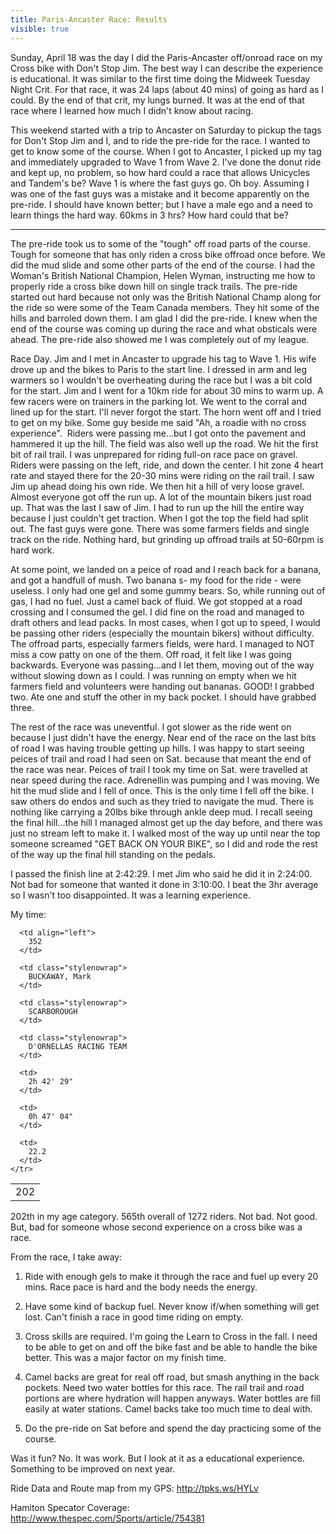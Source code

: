 ---title: Paris-Ancaster Race: Resultsvisible: true---Sunday, April 18 was the day I did the Paris-Ancaster off/onroad race on my Cross bike with Don't Stop Jim. The best way I can describe the experience is educational. It was similar to the first time doing the Midweek Tuesday Night Crit. For that race, it was 24 laps (about 40 mins) of going as hard as I could. By the end of that crit, my lungs burned. It was at the end of that race where I learned how much I didn't know about racing.

This weekend started with a trip to Ancaster on Saturday to pickup the tags for Don't Stop Jim and I, and to ride the pre-ride for the race. I wanted to get to know some of the course. When I got to Ancaster, I picked up my tag and immediately upgraded to Wave 1 from Wave 2. I've done the donut ride and kept up, no problem, so how hard could a race that allows Unicycles and Tandem's be? Wave 1 is where the fast guys go. Oh boy. Assuming I was one of the fast guys was a mistake and it become apparently on the pre-ride. I should have known better; but I have a male ego and a need to learn things the hard way. 60kms in 3 hrs? How hard could that be?

<hr id="system-readmore" />

The pre-ride took us to some of the "tough" off road parts of the course. Tough for someone that has only riden a cross bike offroad once before. We did the mud slide and some other parts of the end of the course. I had the Woman's British National Champion, Helen Wyman, instructing me how to properly ride a cross bike down hill on single track trails. The pre-ride started out hard because not only was the British National Champ along for the ride so were some of the Team Canada members. They hit some of the hills and barroled down them. I am glad I did the pre-ride. I knew when the end of the course was coming up during the race and what obsticals were ahead. The pre-ride also showed me I was completely out of my league.

Race Day. Jim and I met in Ancaster to upgrade his tag to Wave 1. His wife drove up and the bikes to Paris to the start line. I dressed in arm and leg warmers so I wouldn't be overheating during the race but I was a bit cold for the start. Jim and I went for a 10km ride for about 30 mins to warm up. A few racers were on trainers in the parking lot. We went to the corral and lined up for the start. I'll never forgot the start. The horn went off and I tried to get on my bike. Some guy beside me said "Ah, a roadie with no cross experience".&nbsp; Riders were passing me...but I got onto the pavement and hammered it up the hill. The field was also well up the road. We hit the first bit of rail trail. I was unprepared for riding full-on race pace on gravel. Riders were passing on the left, ride, and down the center. I hit zone 4 heart rate and stayed there for the 20-30 mins were riding on the rail trail. I saw Jim up ahead doing his own ride. We then hit a hill of very loose gravel. Almost everyone got off the run up. A lot of the mountain bikers just road up. That was the last I saw of Jim. I had to run up the hill the entire way because I just couldn't get traction. When I got the top the field had split out. The fast guys were gone. There was some farmers fields and single track on the ride. Nothing hard, but grinding up offroad trails at 50-60rpm is hard work.

At some point, we landed on a peice of road and I reach back for a banana, and got a handfull of mush. Two banana s- my food for the ride - were useless. I only had one gel and some gummy bears. So, while running out of gas, I had no fuel. Just a camel back of fluid. We got stopped at a road crossing and I consumed the gel. I did fine on the road and managed to draft others and lead packs. In most cases, when I got up to speed, I would be passing other riders (especially the mountain bikers) without difficulty. The offroad parts, especially farmers fields, were hard. I managed to NOT miss a cow patty on one of the them. Off road, it felt like I was going backwards. Everyone was passing...and I let them, moving out of the way without slowing down as I could. I was running on empty when we hit farmers field and volunteers were handing out bananas. GOOD! I grabbed two. Ate one and stuff the other in my back pocket. I should have grabbed three.

The rest of the race was uneventful. I got slower as the ride went on because I just didn't have the energy. Near end of the race on the last bits of road I was having trouble getting up hills. I was happy to start seeing peices of trail and road I had seen on Sat. because that meant the end of the race was near. Peices of trail I took my time on Sat. were travelled at near speed during the race. Adrenellin was pumping and I was moving. We hit the mud slide and I fell of once. This is the only time I fell off the bike. I saw others do endos and such as they tried to navigate the mud. There is nothing like carrying a 20lbs bike through ankle deep mud. I recall seeing the final hill...the hill I managed almost get up the day before, and there was just no stream left to make it. I walked most of the way up until near the top someone screamed "GET BACK ON YOUR BIKE", so I did and rode the rest of the way up the final hill standing on the pedals.

I passed the finish line at 2:42:29. I met Jim who said he did it in 2:24:00. Not bad for someone that wanted it done in 3:10:00. I beat the 3hr average so I wasn't too disappointed. It was a learning experience.

My time:

<table class="stylefixed" border="0">
  <tbody>
    <tr>
      <td>
        202
      </td>
      
      <td align="left">
        352
      </td>
      
      <td class="stylenowrap">
        BUCKAWAY, Mark
      </td>
      
      <td class="stylenowrap">
        SCARBOROUGH
      </td>
      
      <td class="stylenowrap">
        D'ORNELLAS RACING TEAM
      </td>
      
      <td>
        2h 42' 29"
      </td>
      
      <td>
        0h 47' 04"
      </td>
      
      <td>
        22.2
      </td>
    </tr>
  </tbody>
</table>

202th in my age category. 565th overall of 1272 riders. Not bad. Not good. But, bad for someone whose second experience on a cross bike was a race.

From the race, I take away:

1) Ride with enough gels to make it through the race and fuel up every 20 mins. Race pace is hard and the body needs the energy.

2) Have some kind of backup fuel. Never know if/when something will get lost. Can't finish a race in good time riding on empty.

3) Cross skills are required. I'm going the Learn to Cross in the fall. I need to be able to get on and off the bike fast and be able to handle the bike better. This was a major factor on my finish time.

4) Camel backs are great for real off road, but smash anything in the back pockets. Need two water bottles for this race. The rail trail and road portions are where hydration will happen anyways. Water bottles are fill easily at water stations. Camel backs take too much time to deal with.

5) Do the pre-ride on Sat before and spend the day practicing some of the course.

Was it fun? No. It was work. But I look at it as a educational experience. Something to be improved on next year.

Ride Data and Route map from my GPS: <a class="tweet-url web" rel="nofollow" href="http://tpks.ws/HYLv" target="_blank">http://tpks.ws/HYLv</a>

Hamiton Specator Coverage: <a title="Hamiton Spec. Coverage" href="http://www.thespec.com/Sports/article/754381" target="_blank">http://www.thespec.com/Sports/article/754381</a>